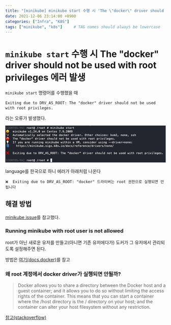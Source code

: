 ```yaml
---
title: "[minikube] minikube start 수행 시 'The \"docker\" driver should not be used with root privileges' 에러 발생"
date: 2021-12-06 23:14:00 +0900
categories: ["Infra", "K8S"]
tags: ["minikube", "k8s"]     # TAG names should always be lowercase
---
```


# `minikube start` 수행 시 The "docker" driver should not be used with root privileges 에러 발생

`minikube start` 명령어를 수행했을 때

    Exiting due to DRV_AS_ROOT: The "docker" driver should not be used with root privileges.

라는 오류가 발생했다.

![사진](https://raw.githubusercontent.com/lyw1217/TIL/main/Infra/images/minikube_start_docker_should_not_be_used_with_root.png)

language를 한국으로 하니 에러가 아래처럼 나온다

    ❌  Exiting due to DRV_AS_ROOT: "docker" 드라이버는 root 권한으로 실행되면 안 됩니다

## 해결 방법

[minikube issue](https://github.com/kubernetes/minikube/issues/7903)를 참고했다.

### Running minikube with root user is not allowed

root가 아닌 새로운 유저를 만들고(아니면 기존 유저에다가) 도커가 그 유저에서 관리되도록 설정해주면 된다.

방법은 [여기(docs.docker)](https://docs.docker.com/engine/install/linux-postinstall/#manage-docker-as-a-non-root-user)를 참고

### 왜 root 계정에서 docker driver가 실행되면 안될까?

>Docker allows you to share a directory between the Docker host and a guest container; and it allows you to do so without limiting the access rights of the container. This means that you can start a container where the /host directory is the / directory on your host; and the container can alter your host filesystem without any restriction.

[참고(stackoverflow)](https://stackoverflow.com/questions/68984450/minikube-why-the-docker-driver-should-not-be-used-with-root-privileges)
